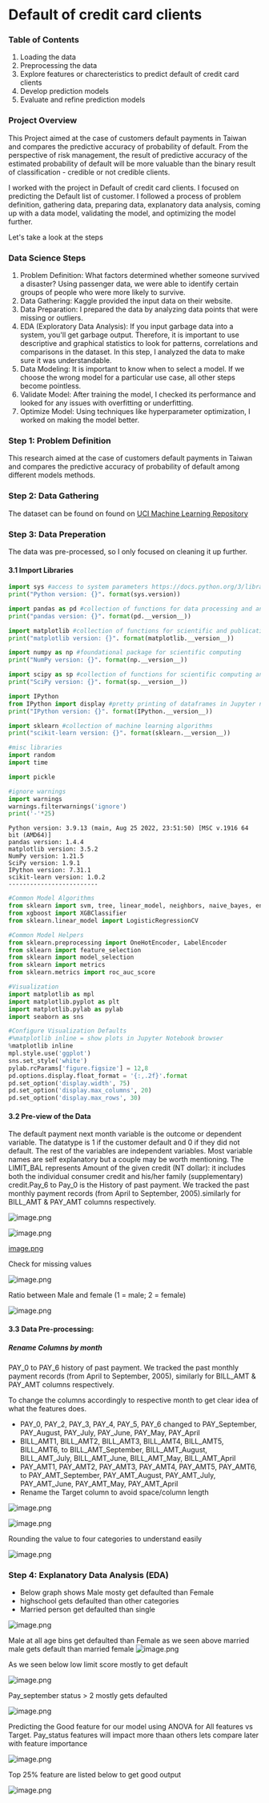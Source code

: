 # Default of credit card clients

### Table of Contents

1. Loading the data
2. Preprocessing the data
3. Explore features or charecteristics to predict default of credit card clients
4. Develop prediction models
5. Evaluate and refine prediction models

### Project Overview

This Project aimed at the case of customers default payments in Taiwan and compares the predictive accuracy of probability of default. From the perspective of risk management, the result of predictive accuracy of the estimated probability of default will be more valuable than the binary result of classification - credible or not credible clients. 

I worked with the project in Default of credit card clients. I focused on predicting the Default list of customer. I followed a process of problem definition, gathering data, preparing data, explanatory data analysis, coming up with a data model, validating the model, and optimizing the model further.

Let's take a look at the steps


### Data Science Steps

1. Problem Definition: What factors determined whether someone survived a disaster? Using passenger data, we were able to identify certain groups of people who were more likely to survive.
2. Data Gathering: Kaggle provided the input data on their website.
3. Data Preparation: I prepared the data by analyzing data points that were missing or outliers.
4. EDA (Exploratory Data Analysis): If you input garbage data into a system, you'll get garbage output. Therefore, it is important to use descriptive and graphical statistics to look for patterns, correlations and comparisons in the dataset. In this step, I analyzed the data to make sure it was understandable.
5. Data Modeling: It is important to know when to select a model. If we choose the wrong model for a particular use case, all other steps become pointless.
6. Validate Model: After training the model, I checked its performance and looked for any issues with overfitting or underfitting.
7. Optimize Model: Using techniques like hyperparameter optimization, I worked on making the model better.



### Step 1: Problem Definition

This research aimed at the case of customers default payments in Taiwan and compares the predictive accuracy of probability of default among different models methods.



### Step 2: Data Gathering
The dataset can be found on found on [UCI Machine Learning Repository](https://archive.ics.uci.edu/ml/datasets/default+of+credit+card+clients)

### Step 3: Data Preperation

The data was pre-processed, so I only focused on cleaning it up further.



#### 3.1 Import Libraries



```python
import sys #access to system parameters https://docs.python.org/3/library/sys.html
print("Python version: {}". format(sys.version))

import pandas as pd #collection of functions for data processing and analysis modeled after R dataframes with SQL like features
print("pandas version: {}". format(pd.__version__))

import matplotlib #collection of functions for scientific and publication-ready visualization
print("matplotlib version: {}". format(matplotlib.__version__))

import numpy as np #foundational package for scientific computing
print("NumPy version: {}". format(np.__version__))

import scipy as sp #collection of functions for scientific computing and advance mathematics
print("SciPy version: {}". format(sp.__version__)) 

import IPython
from IPython import display #pretty printing of dataframes in Jupyter notebook
print("IPython version: {}". format(IPython.__version__)) 

import sklearn #collection of machine learning algorithms
print("scikit-learn version: {}". format(sklearn.__version__))

#misc libraries
import random
import time

import pickle

#ignore warnings
import warnings
warnings.filterwarnings('ignore')
print('-'*25)

```

    Python version: 3.9.13 (main, Aug 25 2022, 23:51:50) [MSC v.1916 64 bit (AMD64)]
    pandas version: 1.4.4
    matplotlib version: 3.5.2
    NumPy version: 1.21.5
    SciPy version: 1.9.1
    IPython version: 7.31.1
    scikit-learn version: 1.0.2
    -------------------------
    


```python
#Common Model Algorithms
from sklearn import svm, tree, linear_model, neighbors, naive_bayes, ensemble, discriminant_analysis, gaussian_process
from xgboost import XGBClassifier
from sklearn.linear_model import LogisticRegressionCV

#Common Model Helpers
from sklearn.preprocessing import OneHotEncoder, LabelEncoder
from sklearn import feature_selection
from sklearn import model_selection
from sklearn import metrics
from sklearn.metrics import roc_auc_score

#Visualization
import matplotlib as mpl
import matplotlib.pyplot as plt
import matplotlib.pylab as pylab
import seaborn as sns

#Configure Visualization Defaults
#%matplotlib inline = show plots in Jupyter Notebook browser
%matplotlib inline
mpl.style.use('ggplot')
sns.set_style('white')
pylab.rcParams['figure.figsize'] = 12,8
pd.options.display.float_format = '{:,.2f}'.format
pd.set_option('display.width', 75)
pd.set_option('display.max_columns', 20)
pd.set_option('display.max_rows', 30)
```

#### 3.2 Pre-view of the Data


The default payment next month variable is the outcome or dependent variable. The datatype is 1 if the customer default and 0 if they did not default. The rest of the variables are independent variables. Most variable names are self explanatory but a couple may be worth mentioning. The LIMIT_BAL represents Amount of the given credit (NT dollar): it includes both the individual consumer credit and his/her family (supplementary) credit.Pay_6 to Pay_0 is the History of past payment. We tracked the past monthly payment records (from April to September, 2005).similarly for BILL_AMT & PAY_AMT columns respectively.

![image.png](attachment:a46ca2ee-ace7-493d-bc89-a96123207b49.png)

![image.png](attachment:29824355-38b5-4e02-a987-7af61b14a351.png)

[image.png](attachment:f813f3f5-b78b-4efb-8aae-72761f96817c.png)

Check for missing values

![image.png](attachment:a5728728-e35e-40fd-9f36-afb9f5072d41.png)

Ratio between Male and female (1 = male; 2 = female)

![image.png](attachment:f2eb6ec4-2b3d-4e6d-a4ae-50bd834eed25.png)

#### 3.3 Data Pre-processing:


##### Rename Columns by month

PAY_0 to PAY_6 history of past payment. We tracked the past monthly payment records (from April to September, 2005), similarly for BILL_AMT & PAY_AMT columns respectively.

To change the columns accordingly to respective month to get clear idea of what the features does.  
- PAY_0,	PAY_2,	PAY_3,	PAY_4,	PAY_5,	PAY_6 changed to PAY_September,	PAY_August,	PAY_July,	PAY_June, PAY_May, PAY_April
- BILL_AMT1,	BILL_AMT2,	BILL_AMT3,	BILL_AMT4,	BILL_AMT5,	BILL_AMT6, to BILL_AMT_September,	BILL_AMT_August,	BILL_AMT_July,	BILL_AMT_June,	BILL_AMT_May,	BILL_AMT_April
- PAY_AMT1,	PAY_AMT2,	PAY_AMT3,	PAY_AMT4,	PAY_AMT5,	PAY_AMT6, to PAY_AMT_September,	PAY_AMT_August,	PAY_AMT_July,	PAY_AMT_June,	PAY_AMT_May,	PAY_AMT_April
- Rename the Target column to avoid space/column length


![image.png](attachment:900ee1d7-27a6-47b9-908a-5d56cd3ab489.png)

![image.png](attachment:d144beb7-6c93-4b2d-9457-36f935414363.png)

Rounding the value to four categories to understand easily

![image.png](attachment:01b08bff-6980-4418-ae1a-0b24229b2e85.png)

### Step 4: Explanatory Data Analysis (EDA)

- Below graph shows Male mosty get defaulted than Female
- highschool gets defaulted than other categories 
- Married person get defaulted than single 


![image.png](attachment:659879ca-349e-407c-9eb7-106987730533.png)

Male at all age bins get defaulted than Female
as we seen above married male gets default than married female
![image.png](attachment:4b7483a7-54fc-4e04-9293-169c068718c9.png)

As we seen below low limit score mostly to get default  

![image.png](attachment:899a38be-d393-4bdd-9d4e-9001ed0a4217.png)


Pay_september status > 2 mostly gets defaulted 

![image.png](attachment:64e3bca0-d610-4c5c-8d4c-6bd430d6ebf3.png)

Predicting the Good feature for our model using ANOVA for All features vs Target. Pay_status features will impact more thaan others lets compare later with feature importance 
 

![image.png](attachment:b6cbf69b-6a6c-430b-a678-2022588d5901.png)

Top 25% feature are listed below to get good output

![image.png](attachment:d85e6a1a-a66b-4ef0-aca9-f9c36c374d13.png)


```python

```
